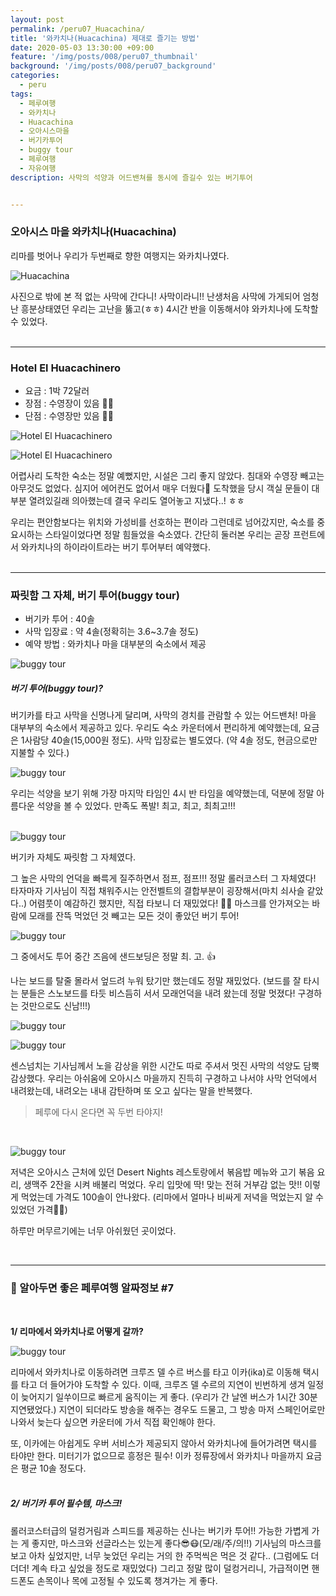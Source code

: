 ```yaml
---
layout: post
permalink: /peru07_Huacachina/
title: '와카치나(Huacachina) 제대로 즐기는 방법'
date: 2020-05-03 13:30:00 +09:00
feature: '/img/posts/008/peru07_thumbnail'
background: '/img/posts/008/peru07_background'
categories:
  - peru
tags:
  - 페루여행
  - 와카치나
  - Huacachina
  - 오아시스마을
  - 버기카투어
  - buggy tour
  - 페루여행
  - 자유여행
description: 사막의 석양과 어드밴쳐를 동시에 즐길수 있는 버기투어


---
```


### 오아시스 마을 와카치나(Huacachina)

리마를 벗어나 우리가 두번째로 향한 여행지는 와카치나였다.

![Huacachina](/img/posts/008/01.jpg)

사진으로 밖에 본 적 없는 사막에 간다니! 사막이라니!! 난생처음 사막에 가게되어 엄청난 흥분상태였던 우리는 고난을 뚫고(ㅎㅎ) 4시간 반을 이동해서야 와카치나에 도착할 수 있었다.<br><br>

------

### Hotel El Huacachinero

- 요금 : 1박 72달러
- 장점 : 수영장이 있음 🏊‍♀️
- 단점 : 수영장만 있음 🏊‍♀️

![Hotel El Huacachinero](/img/posts/008/03.jpg)

![Hotel El Huacachinero](/img/posts/008/04.jpg)

어렵사리 도착한 숙소는 정말 예뻤지만, 시설은 그리 좋지 않았다. 침대와 수영장 빼고는 아무것도 없었다. 심지어 에어컨도 없어서 매우 더웠다🥵 도착했을 당시 객실 문들이 대부분 열려있길래 의아했는데 결국 우리도 열어놓고 지냈다..! ㅎㅎ

우리는 편안함보다는 위치와 가성비를 선호하는 편이라 그런데로 넘어갔지만, 숙소를 중요시하는 스타일이었다면 정말 힘들었을 숙소였다. 간단히 둘러본 우리는 곧장 프런트에서 와카치나의 하이라이트라는 버기 투어부터 예약했다.<br><br>

------

### 짜릿함 그 자체, 버기 투어(buggy tour)

- 버기카 투어 : 40솔
- 사막 입장료 : 약 4솔(정확히는 3.6~3.7솔 정도)
- 예약 방법 : 와카치나 마을 대부분의 숙소에서 제공

![buggy tour](/img/posts/008/05.jpg)

##### 버기 투어(buggy tour)?

버기카를 타고 사막을 신명나게 달리며, 사막의 경치를 관람할 수 있는 어드밴처!  마을 대부부의 숙소에서 제공하고 있다. 우리도 숙소 카운터에서 편리하게 예약했는데, 요금은 1사람당 40솔(15,000원 정도). 사막 입장료는 별도였다. (약 4솔 정도, 현금으로만 지불할 수 있다.) 

![buggy tour](/img/posts/008/07.jpg)

우리는 석양을 보기 위해 가장 마지막 타임인 4시 반 타임을 예약했는데, 덕분에 정말 아름다운 석양을 볼 수 있었다. 만족도 폭발! 최고, 최고, 최최고!!!<br><br>

![buggy tour](/img/posts/008/11.jpg)

버기카 자체도 짜릿함 그 자체였다.

그 높은 사막의 언덕을 빠륵게 질주하면서 점프, 점프!!! 정말 롤러코스터 그 자체였다! 타자마자 기사님이 직접 채워주시는 안전벨트의 결합부분이 굉장해서(마치 쇠사슬 같았다..) 어렴풋이 예감하긴 했지만, 직접 타보니 더 재밌었다! 💃🕺 마스크를 안가져오는 바람에 모래를 잔뜩 먹었던 것 빼고는 모든 것이 좋았던 버기 투어!

![buggy tour](/img/posts/008/08.jpg)

그 중에서도 투어 중간 즈음에 샌드보딩은 정말 최. 고. 👍

나는 보드를 탈줄 몰라서 엎드려 누워 탔기만 했는데도 정말 재밌었다. (보드를 잘 타시는 분들은 스노보드를 타듯 비스듬히 서서 모래언덕을 내려 왔는데 정말 멋졌다! 구경하는 것만으로도 신남!!!)

![buggy tour](/img/posts/008/06.jpg)

![buggy tour](/img/posts/008/12.jpg)

센스넘치는 기사님께서 노을 감상을 위한 시간도 따로 주셔서 멋진 사막의 석양도 담뿍 감상했다. 우리는 아쉬움에 오아시스 마을까지 진득히 구경하고 나서야 사막 언덕에서 내려왔는데, 내려오는 내내 감탄하며 또 오고 싶다는 말을 반복했다. 

> 페루에 다시 온다면 꼭 두번 타야지! <br>

<br>

![buggy tour](/img/posts/008/09.jpg)

저녁은 오아시스 근처에 있던 Desert Nights 레스토랑에서 볶음밥 메뉴와 고기 볶음 요리, 생맥주 2잔을 시켜 배불리 먹었다. 우리 입맛에 딱! 맞는 전혀 거부감 없는 맛!! 이렇게 먹었는데 가격도 100솔이 안나왔다. (리마에서 얼마나 비싸게 저녁을 먹었는지 알 수 있었던 가격🤦‍♀️)

하루만 머무르기에는 너무 아쉬웠던 곳이었다.<br>

<br>

------

### 📌 알아두면 좋은 페루여행 알짜정보 #7

<br>

**1/ 리마에서 와카치나로 어떻게 갈까?**

![buggy tour](/img/posts/008/02.jpg)

리마에서 와카치나로 이동하려면 크루즈 델 수르 버스를 타고 이카(ika)로 이동해  택시를 타고 더 들어가야 도착할 수 있다. 이때, 크루즈 델 수르의 지연이 빈번하게 생겨 일정이 늦어지기 일쑤이므로 빠르게 움직이는 게 좋다. (우리가 간 날엔 버스가 1시간 30분 지연됐었다.) 지연이 되더라도 방송을 해주는 경우도 드물고, 그 방송 마저 스페인어로만 나와서 늦는다 싶으면 카운터에 가서 직접 확인해야 한다. 

또, 이카에는 아쉽게도 우버 서비스가 제공되지 않아서 와카치나에 들어가려면 택시를 타야만 한다. 미터기가 없으므로 흥정은 필수! 이카 정류장에서 와카치나 마을까지 요금은 평균 10솔 정도다.<br><br>

##### 2/ 버기카 투어 필수템, 마스크!

롤러코스터급의 덜컹거림과 스피드를 제공하는 신나는 버기카 투어!! 가능한 가볍게 가는 게 좋지만, 마스크와 선글라스는 있는게 좋다😎😷(모/래/주/의!!) 기사님의 마스크를 보고 아차 싶었지만, 너무 늦었던 우리는 거의 한 주먹씩은 먹은 것 같다.. (그럼에도 더더더! 계속 타고 싶었을 정도로 재밌었다) 그리고 정말 많이 덜컹거리니, 가급적이면 핸드폰도 손목이나 목에 고정될 수 있도록 챙겨가는 게 좋다.<br><br>